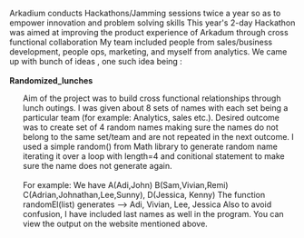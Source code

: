Arkadium conducts Hackathons/Jamming sessions twice a year so as to empower innovation and problem solving skills
This year's 2-day Hackathon was aimed at improving the product experience of Arkadum through cross functional collaboration
My team included people from sales/business development, people ops, marketing, and myself from analytics. We came up with bunch of ideas , one such idea being : <br>
<br><b>Randomized_lunches </b><ul>
  Aim of the project was to build cross functional relationships through lunch outings.
  I was given about 8 sets of names with each set being a particular team (for example: Analytics, sales etc.). Desired outcome was to create set of 4 random names making sure the names do not belong to the same set/team and are not repeated in the next outcome. I used a simple random() from Math library to generate random name iterating it over a loop with length=4  and conitional statement to make sure the name does not generate again.<br><br>
  For example:
    We have A(Adi,John) B(Sam,Vivian,Remi) C(Adrian,Johnathan,Lee,Sunny), D(Jessica, Kenny)
    The function randomEl(list) generates --> Adi, Vivian, Lee, Jessica
    Also to avoid confusion, I have included last names as well in the program. You can view the output on the website mentioned above.
   </ul>
